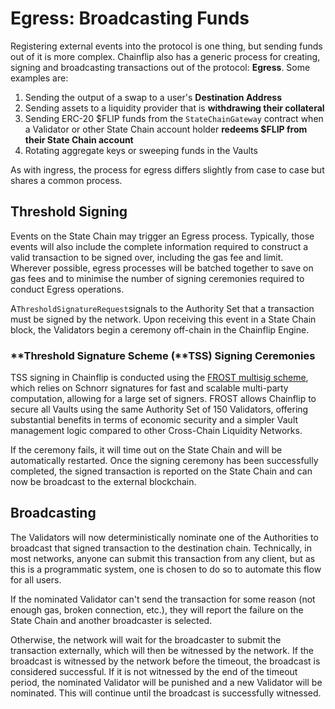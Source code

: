# Egress: Broadcasting Funds

Registering external events into the protocol is one thing, but sending funds out of it is more complex.  Chainflip also has a generic process for creating, signing and broadcasting transactions out of the protocol: **Egress**. Some examples are:

1. Sending the output of a swap to a user's **Destination Address**
2. Sending assets to a liquidity provider that is **withdrawing their collateral**
3. Sending ERC-20 $FLIP funds from the `StateChainGateway` contract when a Validator or other State Chain account holder **redeems $FLIP from their State Chain account**
4. Rotating aggregate keys or sweeping funds in the Vaults

As with ingress, the process for egress differs slightly from case to case but shares a common process.

## Threshold Signing

Events on the State Chain may trigger an Egress process. Typically, those events will also include the complete information required to construct a valid transaction to be signed over, including the gas fee and limit. Wherever possible, egress processes will be batched together to save on gas fees and to minimise the number of signing ceremonies required to conduct Egress operations.&#x20;

A`ThresholdSignatureRequest`signals to the Authority Set that a transaction must be signed by the network. Upon receiving this event in a State Chain block, the Validators begin a ceremony off-chain in the Chainflip Engine.&#x20;

### **Threshold Signature Scheme (**TSS) Signing Ceremonies&#x20;

TSS signing in Chainflip is conducted using the [FROST multisig scheme](../components/frost-signature-scheme.md), which relies on Schnorr signatures for fast and scalable multi-party computation, allowing for a large set of signers. FROST allows Chainflip to secure all Vaults using the same Authority Set of 150 Validators, offering substantial benefits in terms of economic security and a simpler Vault management logic compared to other Cross-Chain Liquidity Networks.

If the ceremony fails, it will time out on the State Chain and will be automatically restarted. Once the signing ceremony has been successfully completed, the signed transaction is reported on the State Chain and can now be broadcast to the external blockchain.

## Broadcasting

The Validators will now deterministically nominate one of the Authorities to broadcast that signed transaction to the destination chain. Technically, in most networks, anyone can submit this transaction from any client, but as this is a programmatic system, one is chosen to do so to automate this flow for all users.

If the nominated Validator can't send the transaction for some reason (not enough gas, broken connection, etc.), they will report the failure on the State Chain and another broadcaster is selected.&#x20;

Otherwise, the network will wait for the broadcaster to submit the transaction externally, which will then be witnessed by the network. If the broadcast is witnessed by the network before the timeout, the broadcast is considered successful. If it is not witnessed by the end of the timeout period, the nominated Validator will be punished and a new Validator will be nominated. This will continue until the broadcast is successfully witnessed.

###

###
